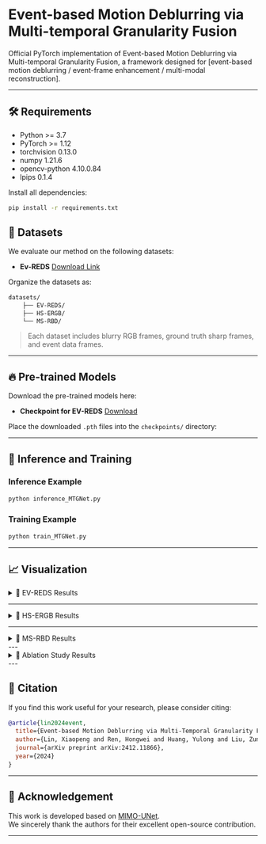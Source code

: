 # Event-based Motion Deblurring via Multi-temporal Granularity Fusion

Official PyTorch implementation of Event-based Motion Deblurring via Multi-temporal Granularity Fusion, a framework designed for [event-based motion deblurring / event-frame enhancement / multi-modal reconstruction].

---

## 🛠️ Requirements

- Python >= 3.7
- PyTorch >= 1.12
- torchvision 0.13.0
- numpy 1.21.6
- opencv-python 4.10.0.84
- lpips 0.1.4

Install all dependencies:



```bash
pip install -r requirements.txt
```

## 📂 Datasets

We evaluate our method on the following datasets:

- **Ev-REDS** [Download Link](your_ev-reds_link)

Organize the datasets as:

```
datasets/
    ├── EV-REDS/
    ├── HS-ERGB/
    └── MS-RBD/
```

> Each dataset includes blurry RGB frames, ground truth sharp frames, and event data frames.

---

## 🔥 Pre-trained Models

Download the pre-trained models here:

- **Checkpoint for EV-REDS** [Download](your_evreds_checkpoint_link)

Place the downloaded `.pth` files into the `checkpoints/` directory:


---

## 🚀 Inference and Training

### Inference Example

```bash
python inference_MTGNet.py
```

### Training Example

```bash
python train_MTGNet.py
```
---

## 📈 Visualization

<details>
  <summary>🔹 EV-REDS Results</summary>

<br>

<p align="center">
  <img src="Figures/EV.jpg" width="60%">
</p>

</details>

---

<details>
  <summary>🔹 HS-ERGB Results</summary>

<br>

<p align="center">
  <img src="Figures/HS.jpg" width="60%">
</p>

</details>

---

<details>
  <summary>🔹 MS-RBD Results</summary>

<br>

<p align="center">
  <img src="Figures/MS.jpg" width="60%">
</p>

</details>
---

<details>
  <summary>🔹 Ablation Study Results</summary>

<br>

<img src="Figures/AFDM.jpg" width="60%">  
<img src="Figures/heat.jpg" width="50%">

</details>
---

## 📜 Citation

If you find this work useful for your research, please consider citing:

```bibtex
@article{lin2024event,
  title={Event-based Motion Deblurring via Multi-Temporal Granularity Fusion},
  author={Lin, Xiaopeng and Ren, Hongwei and Huang, Yulong and Liu, Zunchang and Zhou, Yue and Fu, Haotian and Pan, Biao and Cheng, Bojun},
  journal={arXiv preprint arXiv:2412.11866},
  year={2024}
}
```

---

## 🙏 Acknowledgement

This work is developed based on [MIMO-UNet](https://github.com/chosj95/MIMO-UNet/).  
We sincerely thank the authors for their excellent open-source contribution.

---
